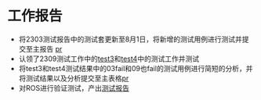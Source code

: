 # 工作报告

- 将2303测试报告中的测试套更新至8月1日，将新增的测试用例进行测试并提交至主报告 [pr](https://gitee.com/yunxiangluo/oerv-2303-test/pulls/9)
- 认领了2309测试工作中的[test3](https://github.com/Pagerd/res_list/blob/master/oe-rv2309/task/oe2309test3)和[test4](https://github.com/Pagerd/res_list/blob/master/oe-rv2309/task/oe2309test4)中的测试工作并测试
- 将test3和test4测试结果中的03fail和09也fail的测试用例进行简短的分析，并将测试结果以及分析提交至主表格[pr](https://github.com/KotorinMinami/res_list/pull/30)
- 对ROS进行验证测试，产出[测试报告](https://gitee.com/Paged/open-euler-risc-v-ros2-humble/tree/master/QEMU)

